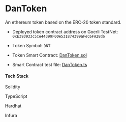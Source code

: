 # DanToken

An ethereum token based on the ERC-20 token standard.

- Deployed token contract address on Goerli TestNet: `0xE393933c5Ce44399F00e531874399aFeC6FA28d6`

- Token Symbol: `DNT`

- Token Smart Contract: [DanToken.sol](./contracts/DanToken.sol)

- Smart Contract test file: [DanToken.ts](./test/DanToken.ts)

#### Tech Stack

Solidity

TypeScript

Hardhat

Infura
